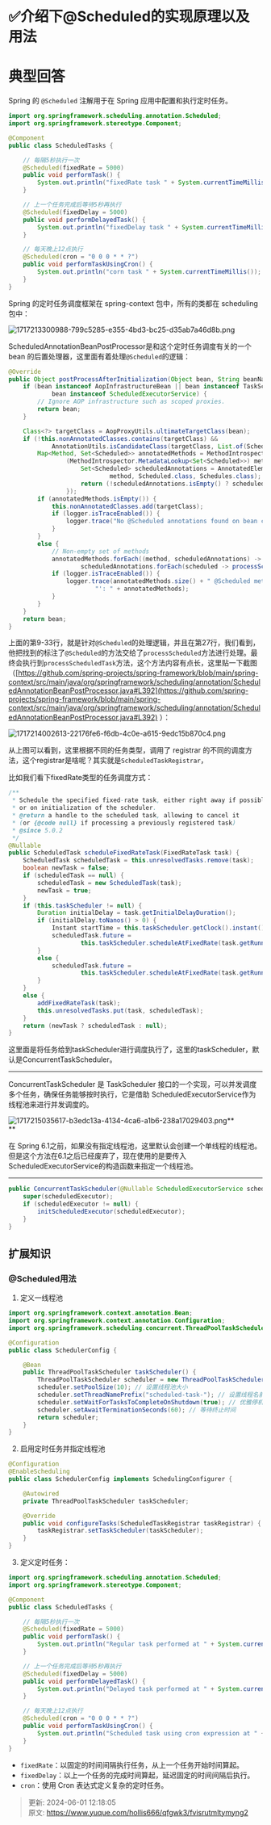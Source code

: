 # ✅介绍下@Scheduled的实现原理以及用法

# 典型回答
Spring 的 `@Scheduled` 注解用于在 Spring 应用中配置和执行定时任务。



```java
import org.springframework.scheduling.annotation.Scheduled;
import org.springframework.stereotype.Component;

@Component
public class ScheduledTasks {

    // 每隔5秒执行一次
    @Scheduled(fixedRate = 5000)
    public void performTask() {
        System.out.println("fixedRate task " + System.currentTimeMillis());
    }

    // 上一个任务完成后等待5秒再执行
    @Scheduled(fixedDelay = 5000)
    public void performDelayedTask() {
        System.out.println("fixedDelay task " + System.currentTimeMillis());
    }

    // 每天晚上12点执行
    @Scheduled(cron = "0 0 0 * * ?")
    public void performTaskUsingCron() {
        System.out.println("corn task " + System.currentTimeMillis());
    }
}
```



Spring 的定时任务调度框架在 spring-context 包中，所有的类都在 scheduling 包中：

![1717213300988-799c5285-e355-4bd3-bc25-d35ab7a46d8b.png](./img/g_-YbfWW7_q-Ax4Z/1717213300988-799c5285-e355-4bd3-bc25-d35ab7a46d8b-757386.png)





ScheduledAnnotationBeanPostProcessor是和这个定时任务调度有关的一个 bean 的后置处理器，这里面有着处理`@Scheduled`的逻辑：



```java
@Override
public Object postProcessAfterInitialization(Object bean, String beanName) {
    if (bean instanceof AopInfrastructureBean || bean instanceof TaskScheduler ||
            bean instanceof ScheduledExecutorService) {
        // Ignore AOP infrastructure such as scoped proxies.
        return bean;
    }

    Class<?> targetClass = AopProxyUtils.ultimateTargetClass(bean);
    if (!this.nonAnnotatedClasses.contains(targetClass) &&
            AnnotationUtils.isCandidateClass(targetClass, List.of(Scheduled.class, Schedules.class))) {
        Map<Method, Set<Scheduled>> annotatedMethods = MethodIntrospector.selectMethods(targetClass,
                (MethodIntrospector.MetadataLookup<Set<Scheduled>>) method -> {
                    Set<Scheduled> scheduledAnnotations = AnnotatedElementUtils.getMergedRepeatableAnnotations(
                            method, Scheduled.class, Schedules.class);
                    return (!scheduledAnnotations.isEmpty() ? scheduledAnnotations : null);
                });
        if (annotatedMethods.isEmpty()) {
            this.nonAnnotatedClasses.add(targetClass);
            if (logger.isTraceEnabled()) {
                logger.trace("No @Scheduled annotations found on bean class: " + targetClass);
            }
        }
        else {
            // Non-empty set of methods
            annotatedMethods.forEach((method, scheduledAnnotations) ->
                    scheduledAnnotations.forEach(scheduled -> processScheduled(scheduled, method, bean)));
            if (logger.isTraceEnabled()) {
                logger.trace(annotatedMethods.size() + " @Scheduled methods processed on bean '" + beanName +
                        "': " + annotatedMethods);
            }
        }
    }
    return bean;
}

```



上面的第9-33行，就是针对`@Scheduled`的处理逻辑，并且在第27行，我们看到，他把找到的标注了`@Scheduled`的方法交给了`processScheduled`方法进行处理。最终会执行到`processScheduledTask`方法，这个方法内容有点长，这里贴一下截图 （[https://github.com/spring-projects/spring-framework/blob/main/spring-context/src/main/java/org/springframework/scheduling/annotation/ScheduledAnnotationBeanPostProcessor.java#L392](https://github.com/spring-projects/spring-framework/blob/main/spring-context/src/main/java/org/springframework/scheduling/annotation/ScheduledAnnotationBeanPostProcessor.java#L392) ）：



![1717214002613-22176fe6-f6db-4c0e-a615-9edc15b870c4.png](./img/g_-YbfWW7_q-Ax4Z/1717214002613-22176fe6-f6db-4c0e-a615-9edc15b870c4-324515.png)



从上图可以看到，这里根据不同的任务类型，调用了 registrar 的不同的调度方法，这个registrar是啥呢？其实就是`ScheduledTaskRegistrar`，



比如我们看下fixedRate类型的任务调度方式：



```java
/**
 * Schedule the specified fixed-rate task, either right away if possible
 * or on initialization of the scheduler.
 * @return a handle to the scheduled task, allowing to cancel it
 * (or {@code null} if processing a previously registered task)
 * @since 5.0.2
 */
@Nullable
public ScheduledTask scheduleFixedRateTask(FixedRateTask task) {
    ScheduledTask scheduledTask = this.unresolvedTasks.remove(task);
    boolean newTask = false;
    if (scheduledTask == null) {
        scheduledTask = new ScheduledTask(task);
        newTask = true;
    }
    if (this.taskScheduler != null) {
        Duration initialDelay = task.getInitialDelayDuration();
        if (initialDelay.toNanos() > 0) {
            Instant startTime = this.taskScheduler.getClock().instant().plus(initialDelay);
            scheduledTask.future =
                    this.taskScheduler.scheduleAtFixedRate(task.getRunnable(), startTime, task.getIntervalDuration());
        }
        else {
            scheduledTask.future =
                    this.taskScheduler.scheduleAtFixedRate(task.getRunnable(), task.getIntervalDuration());
        }
    }
    else {
        addFixedRateTask(task);
        this.unresolvedTasks.put(task, scheduledTask);
    }
    return (newTask ? scheduledTask : null);
}
```



这里面是将任务给到taskScheduler进行调度执行了，这里的taskScheduler，默认是ConcurrentTaskScheduler。

****

ConcurrentTaskScheduler 是 TaskScheduler 接口的一个实现，可以并发调度多个任务，确保任务能够按时执行，它是借助 ScheduledExecutorService作为线程池来进行并发调度的。



![1717215035617-b3edc13a-4134-4ca6-a1b6-238a17029403.png](./img/g_-YbfWW7_q-Ax4Z/1717215035617-b3edc13a-4134-4ca6-a1b6-238a17029403-259252.png)**  
**

在 Spring 6.1之前，如果没有指定线程池，这里默认会创建一个单线程的线程池。但是这个方法在6.1之后已经废弃了，现在使用的是要传入ScheduledExecutorService的构造函数来指定一个线程池。

****

```java
public ConcurrentTaskScheduler(@Nullable ScheduledExecutorService scheduledExecutor) {
    super(scheduledExecutor);
    if (scheduledExecutor != null) {
        initScheduledExecutor(scheduledExecutor);
    }
}

```

## 扩展知识
### @Scheduled用法


1. 定义一线程池



```java
import org.springframework.context.annotation.Bean;
import org.springframework.context.annotation.Configuration;
import org.springframework.scheduling.concurrent.ThreadPoolTaskScheduler;

@Configuration
public class SchedulerConfig {

    @Bean
    public ThreadPoolTaskScheduler taskScheduler() {
        ThreadPoolTaskScheduler scheduler = new ThreadPoolTaskScheduler();
        scheduler.setPoolSize(10); // 设置线程池大小
        scheduler.setThreadNamePrefix("scheduled-task-"); // 设置线程名前缀
        scheduler.setWaitForTasksToCompleteOnShutdown(true); // 优雅停机
        scheduler.setAwaitTerminationSeconds(60); // 等待终止时间
        return scheduler;
    }
}

```



2. 启用定时任务并指定线程池



```java
@Configuration
@EnableScheduling
public class SchedulerConfig implements SchedulingConfigurer {

    @Autowired
    private ThreadPoolTaskScheduler taskScheduler;

    @Override
    public void configureTasks(ScheduledTaskRegistrar taskRegistrar) {
        taskRegistrar.setTaskScheduler(taskScheduler);
    }
}

```



3. 定义定时任务：



```java
import org.springframework.scheduling.annotation.Scheduled;
import org.springframework.stereotype.Component;

@Component
public class ScheduledTasks {

    // 每隔5秒执行一次
    @Scheduled(fixedRate = 5000)
    public void performTask() {
        System.out.println("Regular task performed at " + System.currentTimeMillis());
    }

    // 上一个任务完成后等待5秒再执行
    @Scheduled(fixedDelay = 5000)
    public void performDelayedTask() {
        System.out.println("Delayed task performed at " + System.currentTimeMillis());
    }

    // 每天晚上12点执行
    @Scheduled(cron = "0 0 0 * * ?")
    public void performTaskUsingCron() {
        System.out.println("Scheduled task using cron expression at " + System.currentTimeMillis());
    }
}
```



+ `fixedRate`：以固定的时间间隔执行任务，从上一个任务开始时间算起。
+ `fixedDelay`：以上一个任务的完成时间算起，延迟固定的时间间隔后执行。
+ `cron`：使用 Cron 表达式定义复杂的定时任务。



> 更新: 2024-06-01 12:18:05  
> 原文: <https://www.yuque.com/hollis666/qfgwk3/fvisrutmltymyng2>